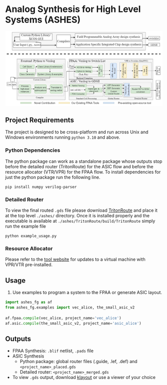 # Analog Synthesis for High Level Systems (ASHES)

![Architecture](figures/ashes_flow_v2.jpg)

## Project Requirements
The project is designed to be cross-platform and run across Unix and Windows environments running `python 3.10` and above. 

### Python Dependencies

The python package can work as a standalone package whose outputs stop before the detailed router (TritonRoute) for the ASIC flow and before the resource allocator (VTR/VPR) for the FPAA flow. To install dependencies for just the python package run the following line.

```
pip install numpy verilog-parser
```

### Detailed Router
To view the final routed `.gds` file please download [TritonRoute](https://github.com/The-OpenROAD-Project/TritonRoute) and place it at the top level `./ashes/` directory. Once it is installed properly and the executable is available at `./ashes/TritonRoute/build/TritonRoute` simply run the example file

```
python example_usage.py
```

### Resource Allocator
Please refer to the [tool website](https://hasler.ece.gatech.edu/FPAAtool/index.html) for updates to a virtual machine with VPR/VTR pre-installed.

## Usage

1. Use examples to program a system to the FPAA or generate ASIC layout.

```python
import ashes_fg as af
from ashes_fg.examples import vec_alice, the_small_asic_v2

af.fpaa.compile(vec_alice, project_name='vec_alice')
af.asic.compile(the_small_asic_v2, project_name='asic_alice')
```

## Outputs
- FPAA Synthesis: `.blif` netlist, `.pads` file
- ASIC Synthesis 
    - Python package: global router files (.guide, .lef, .def) and `<project_name>_placed.gds`
    - Detailed router: `<project_name>_merged.gds`
- To view `.gds` output, download [klayout](https://www.klayout.de/) or use a viewer of your choice

 
